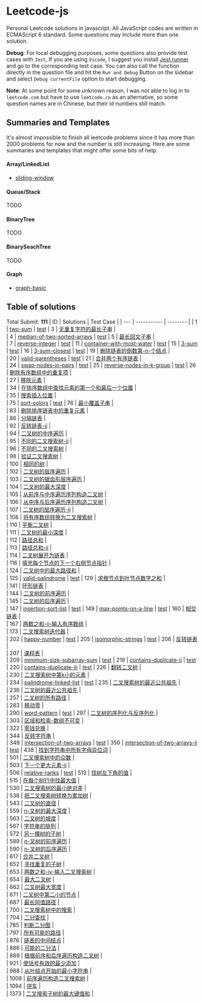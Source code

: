 # Leetcode-js

Personal Leetcode solutions in javascript. All JavaScript codes are written in ECMAScript 6 standard. Some questions may include more than one solution.

**Debug**:  For local debugging purposes, some questions also provide test cases with `Jest`, If you are using `Vscode`, I suggest you install [Jest runner](https://marketplace.visualstudio.com/items?itemName=firsttris.vscode-jest-runner) and go to the corresponding test case. You can also call the function directly in the question file and hit the `Run and Debug` Button on the sidebar and select `Debug currentFile` option to start debugging.

**Note**: At some point for some unknown reason, I was not able to log in to `leetcode.com` but have to use `leetcode.cn` as an alternative, so some question names are in Chinese, but their id numbers still match.

## Summaries and Templates
It's almost impossible to finish all leetcode problems since it has more than 2000 problems for now and the number is still increasing. Here are some summaries and templates that might offer some bits of help.
#### **Array/LinkedList**
* [sliding-window](docs/Array/sliding-window.md)
####  **Queue/Stack**
TODO
#### **BinaryTree**
TODO
####  **BinarySeachTree**
TODO
#### Graph
* [graph-basic](docs/Graph/graph-basic.md)


## Table of solutions
Total Submit: **111**
| ID | Solutions | Test Case |
  | --- | ----------- | -------- |
| 1 | [two-sum](./src/1.two-sum.js) |  [test](./test/1.two-sum.test.js)
| 3 | [无重复字符的最长子串](./src/3.无重复字符的最长子串.js) |  
| 4 | [median-of-two-sorted-arrays](./src/4.median-of-two-sorted-arrays.js) |  [test](./test/4.median-of-two-sorted-arrays.test.js)
| 5 | [最长回文子串](./src/5.最长回文子串.js) |  
| 7 | [reverse-integer](./src/7.reverse-integer.js) |  [test](./test/7.reverse-integer.test.js)
| 11 | [container-with-most-water](./src/11.container-with-most-water.js) |  [test](./test/11.container-with-most-water.test.js)
| 15 | [3-sum](./src/15.3-sum.js) |  [test](./test/15.3-sum.test.js)
| 16 | [3-sum-closest](./src/16.3-sum-closest.js) |  [test](./test/16.3-sum-closest.test.js)
| 19 | [删除链表的倒数第-n-个结点](./src/19.删除链表的倒数第-n-个结点.js) |  
| 20 | [valid-parentheses](./src/20.valid-parentheses.js) |  [test](./test/20.valid-parentheses.test.js)
| 21 | [合并两个有序链表](./src/21.合并两个有序链表.js) |  
| 24 | [swap-nodes-in-pairs](./src/24.swap-nodes-in-pairs.js) |  [test](./test/24.swap-nodes-in-pairs.test.js)
| 25 | [reverse-nodes-in-k-group](./src/25.reverse-nodes-in-k-group.js) |  [test](./test/25.reverse-nodes-in-k-group.test.js)
| 26 | [删除有序数组中的重复项](./src/26.删除有序数组中的重复项.js) |  
| 27 | [移除元素](./src/27.移除元素.js) |  
| 34 | [在排序数组中查找元素的第一个和最后一个位置](./src/34.在排序数组中查找元素的第一个和最后一个位置.js) |  
| 35 | [搜索插入位置](./src/35.搜索插入位置.js) |  
| 75 | [sort-colors](./src/75.sort-colors.js) |  [test](./test/75.sort-colors.test.js)
| 76 | [最小覆盖子串](./src/76.最小覆盖子串.js) |  
| 83 | [删除排序链表中的重复元素](./src/83.删除排序链表中的重复元素.js) |  
| 86 | [分隔链表](./src/86.分隔链表.js) |  
| 92 | [反转链表-ii](./src/92.反转链表-ii.js) |  
| 94 | [二叉树的中序遍历](./src/94.二叉树的中序遍历.js) |  
| 95 | [不同的二叉搜索树-ii](./src/95.不同的二叉搜索树-ii.js) |  
| 96 | [不同的二叉搜索树](./src/96.不同的二叉搜索树.js) |  
| 98 | [验证二叉搜索树](./src/98.验证二叉搜索树.js) |  
| 100 | [相同的树](./src/100.相同的树.js) |  
| 102 | [二叉树的层序遍历](./src/102.二叉树的层序遍历.js) |  
| 103 | [二叉树的锯齿形层序遍历](./src/103.二叉树的锯齿形层序遍历.js) |  
| 104 | [二叉树的最大深度](./src/104.二叉树的最大深度.js) |  
| 105 | [从前序与中序遍历序列构造二叉树](./src/105.从前序与中序遍历序列构造二叉树.js) |  
| 106 | [从中序与后序遍历序列构造二叉树](./src/106.从中序与后序遍历序列构造二叉树.js) |  
| 107 | [二叉树的层序遍历-ii](./src/107.二叉树的层序遍历-ii.js) |  
| 108 | [将有序数组转换为二叉搜索树](./src/108.将有序数组转换为二叉搜索树.js) |  
| 110 | [平衡二叉树](./src/110.平衡二叉树.js) |  
| 111 | [二叉树的最小深度](./src/111.二叉树的最小深度.js) |  
| 112 | [路径总和](./src/112.路径总和.js) |  
| 113 | [路径总和-ii](./src/113.路径总和-ii.js) |  
| 114 | [二叉树展开为链表](./src/114.二叉树展开为链表.js) |  
| 116 | [填充每个节点的下一个右侧节点指针](./src/116.填充每个节点的下一个右侧节点指针.js) |  
| 124 | [二叉树中的最大路径和](./src/124.二叉树中的最大路径和.js) |  
| 125 | [valid-palindrome](./src/125.valid-palindrome.js) |  [test](./test/125.valid-palindrome.test.js)
| 129 | [求根节点到叶节点数字之和](./src/129.求根节点到叶节点数字之和.js) |  
| 141 | [环形链表](./src/141.环形链表.js) |  
| 144 | [二叉树的前序遍历](./src/144.二叉树的前序遍历.js) |  
| 145 | [二叉树的后序遍历](./src/145.二叉树的后序遍历.js) |  
| 147 | [insertion-sort-list](./src/147.insertion-sort-list.js) |  [test](./test/147.insertion-sort-list.test.js)
| 149 | [max-points-on-a-line](./src/149.max-points-on-a-line.js) |  [test](./test/149.max-points-on-a-line.test.js)
| 160 | [相交链表](./src/160.相交链表.js) |  
| 167 | [两数之和-ii-输入有序数组](./src/167.两数之和-ii-输入有序数组.js) |  
| 173 | [二叉搜索树迭代器](./src/173.二叉搜索树迭代器.js) |  
| 202 | [happy-number](./src/202.happy-number.js) |  [test](./test/202.happy-number.test.js)
| 205 | [isomorphic-strings](./src/205.isomorphic-strings.js) |  [test](./test/205.isomorphic-strings.test.js)
| 206 | [反转链表](./src/206.反转链表.js) |  
| 207 | [课程表](./src/207.课程表.js) |  
| 209 | [minimum-size-subarray-sum](./src/209.minimum-size-subarray-sum.js) |  [test](./test/209.minimum-size-subarray-sum.test.js)
| 219 | [contains-duplicate-ii](./src/219.contains-duplicate-ii.js) |  [test](./test/219.contains-duplicate-ii.test.js)
| 220 | [contains-duplicate-iii](./src/220.contains-duplicate-iii.js) |  [test](./test/220.contains-duplicate-iii.test.js)
| 226 | [翻转二叉树](./src/226.翻转二叉树.js) |  
| 230 | [二叉搜索树中第k小的元素](./src/230.二叉搜索树中第k小的元素.js) |  
| 234 | [palindrome-linked-list](./src/234.palindrome-linked-list.js) |  [test](./test/234.palindrome-linked-list.test.js)
| 235 | [二叉搜索树的最近公共祖先](./src/235.二叉搜索树的最近公共祖先.js) |  
| 236 | [二叉树的最近公共祖先](./src/236.二叉树的最近公共祖先.js) |  
| 257 | [二叉树的所有路径](./src/257.二叉树的所有路径.js) |  
| 283 | [移动零](./src/283.移动零.js) |  
| 290 | [word-pattern](./src/290.word-pattern.js) |  [test](./test/290.word-pattern.test.js)
| 297 | [二叉树的序列化与反序列化](./src/297.二叉树的序列化与反序列化.js) |  
| 303 | [区域和检索-数组不可变](./src/303.区域和检索-数组不可变.js) |  
| 322 | [零钱兑换](./src/322.零钱兑换.js) |  
| 344 | [反转字符串](./src/344.反转字符串.js) |  
| 349 | [intersection-of-two-arrays](./src/349.intersection-of-two-arrays.js) |  [test](./test/349.intersection-of-two-arrays.test.js)
| 350 | [intersection-of-two-arrays-ii](./src/350.intersection-of-two-arrays-ii.js) |  [test](./test/350.intersection-of-two-arrays-ii.test.js)
| 438 | [找到字符串中所有字母异位词](./src/438.找到字符串中所有字母异位词.js) |  
| 501 | [二叉搜索树中的众数](./src/501.二叉搜索树中的众数.js) |  
| 503 | [下一个更大元素-ii](./src/503.下一个更大元素-ii.js) |  
| 506 | [relative-ranks](./src/506.relative-ranks.js) |  [test](./test/506.relative-ranks.test.js)
| 513 | [找树左下角的值](./src/513.找树左下角的值.js) |  
| 515 | [在每个树行中找最大值](./src/515.在每个树行中找最大值.js) |  
| 530 | [二叉搜索树的最小绝对差](./src/530.二叉搜索树的最小绝对差.js) |  
| 538 | [把二叉搜索树转换为累加树](./src/538.把二叉搜索树转换为累加树.js) |  
| 543 | [二叉树的直径](./src/543.二叉树的直径.js) |  
| 559 | [n-叉树的最大深度](./src/559.n-叉树的最大深度.js) |  
| 563 | [二叉树的坡度](./src/563.二叉树的坡度.js) |  
| 567 | [字符串的排列](./src/567.字符串的排列.js) |  
| 572 | [另一棵树的子树](./src/572.另一棵树的子树.js) |  
| 589 | [n-叉树的前序遍历](./src/589.n-叉树的前序遍历.js) |  
| 590 | [n-叉树的后序遍历](./src/590.n-叉树的后序遍历.js) |  
| 617 | [合并二叉树](./src/617.合并二叉树.js) |  
| 652 | [寻找重复的子树](./src/652.寻找重复的子树.js) |  
| 653 | [两数之和-iv-输入二叉搜索树](./src/653.两数之和-iv-输入二叉搜索树.js) |  
| 654 | [最大二叉树](./src/654.最大二叉树.js) |  
| 662 | [二叉树最大宽度](./src/662.二叉树最大宽度.js) |  
| 671 | [二叉树中第二小的节点](./src/671.二叉树中第二小的节点.js) |  
| 687 | [最长同值路径](./src/687.最长同值路径.js) |  
| 700 | [二叉搜索树中的搜索](./src/700.二叉搜索树中的搜索.js) |  
| 704 | [二分查找](./src/704.二分查找.js) |  
| 785 | [判断二分图](./src/785.判断二分图.js) |  
| 797 | [所有可能的路径](./src/797.所有可能的路径.js) |  
| 876 | [链表的中间结点](./src/876.链表的中间结点.js) |  
| 886 | [可能的二分法](./src/886.可能的二分法.js) |  
| 889 | [根据前序和后序遍历构造二叉树](./src/889.根据前序和后序遍历构造二叉树.js) |  
| 921 | [使括号有效的最少添加](./src/921.使括号有效的最少添加.js) |  
| 988 | [从叶结点开始的最小字符串](./src/988.从叶结点开始的最小字符串.js) |  
| 1008 | [前序遍历构造二叉搜索树](./src/1008.前序遍历构造二叉搜索树.js) |  
| 1094 | [拼车](./src/1094.拼车.js) |  
| 1373 | [二叉搜索子树的最大键值和](./src/1373.二叉搜索子树的最大键值和.js) |  
